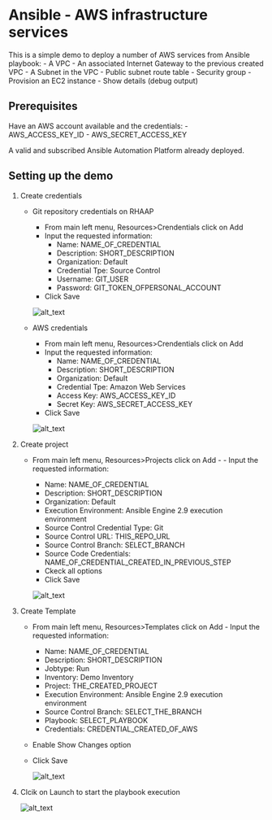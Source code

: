# Ansible - AWS infrastructure services

This is a simple demo to deploy a number of AWS services from Ansible playbook: - A VPC - An associated Internet Gateway to the previous created VPC - A Subnet in the VPC - Public subnet route table - Security group - Provision an EC2 instance - Show details (debug output)

## Prerequisites

Have an AWS account available and the credentials: - AWS_ACCESS_KEY_ID - AWS_SECRET_ACCESS_KEY

A valid and subscribed Ansible Automation Platform already deployed.

## Setting up the demo

1.  Create credentials

    - Git repository credentials on RHAAP

      - From main left menu, Resources>Crendentials click on Add
      - Input the requested information:
        - Name: NAME_OF_CREDENTIAL
        - Description: SHORT_DESCRIPTION
        - Organization: Default
        - Credential Tpe: Source Control
        - Username: GIT_USER
        - Password: GIT_TOKEN_OFPERSONAL_ACCOUNT
      - Click Save

      ![alt_text](https://github.com/san985tos/OpenDemoDays/blob/main/Ansible_AWS_infrastructure/screenshots/Screen%20Shot%202021-12-05%20at%2015.48.17.png)

    - AWS credentials

      - From main left menu, Resources>Crendentials click on Add
      - Input the requested information:
        - Name: NAME_OF_CREDENTIAL
        - Description: SHORT_DESCRIPTION
        - Organization: Default
        - Credential Tpe: Amazon Web Services
        - Access Key: AWS_ACCESS_KEY_ID
        - Secret Key: AWS_SECRET_ACCESS_KEY
      - Click Save

      ![alt_text](https://github.com/san985tos/OpenDemoDays/blob/main/Ansible_AWS_infrastructure/screenshots/Screen%20Shot%202021-12-05%20at%2015.51.38.png)

2.  Create project

    - From main left menu, Resources>Projects click on Add - - Input the requested information:

      - Name: NAME_OF_CREDENTIAL
      - Description: SHORT_DESCRIPTION
      - Organization: Default
      - Execution Environment: Ansible Engine 2.9 execution environment
      - Source Control Credential Type: Git
      - Source Control URL: THIS_REPO_URL
      - Source Control Branch: SELECT_BRANCH
      - Source Code Credentials: NAME_OF_CREDENTIAL_CREATED_IN_PREVIOUS_STEP
      - Ckeck all options
      - Click Save

      ![alt_text](https://github.com/san985tos/OpenDemoDays/blob/main/Ansible_AWS_infrastructure/screenshots/Screen%20Shot%202021-12-05%20at%2015.56.01.png)

3.  Create Template

    - From main left menu, Resources>Templates click on Add - Input the requested information:
      - Name: NAME_OF_CREDENTIAL
      - Description: SHORT_DESCRIPTION
      - Jobtype: Run
      - Inventory: Demo Inventory
      - Project: THE_CREATED_PROJECT
      - Execution Environment: Ansible Engine 2.9 execution environment
      - Source Control Branch: SELECT_THE_BRANCH
      - Playbook: SELECT_PLAYBOOK
      - Credentials: CREDENTIAL_CREATED_OF_AWS
    - Enable Show Changes option
    - Click Save

      ![alt_text](https://github.com/san985tos/OpenDemoDays/blob/main/Ansible_AWS_infrastructure/screenshots/Screen%20Shot%202021-12-05%20at%2016.10.09.png)

4.  Clcik on Launch to start the playbook execution

    ![alt_text](https://github.com/san985tos/OpenDemoDays/blob/main/Ansible_AWS_infrastructure/screenshots/Screen%20Shot%202021-12-05%20at%2016.11.22.png)
